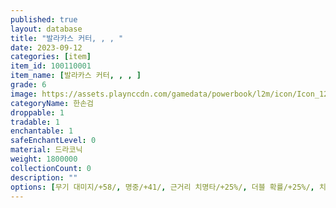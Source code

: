 ```yaml
---
published: true
layout: database
title: "발라카스 커터, , , "
date: 2023-09-12
categories: [item]
item_id: 100110001
item_name: [발라카스 커터, , , ]
grade: 6
image: https://assets.playnccdn.com/gamedata/powerbook/l2m/icon/Icon_128/Item/Icon_WP_Sword_G1_001.png
categoryName: 한손검
droppable: 1
tradable: 1
enchantable: 1
safeEnchantLevel: 0
material: 드라코닉
weight: 1800000
collectionCount: 0
description: ""
options: [무기 대미지/+58/, 명중/+41/, 근거리 치명타/+25%/, 더블 확률/+25%/, 치명타 시 추가 대미지/+10/, 트리플 확률/+30%/, 추가 대미지/+30/, 스턴 적중/+15%/, 스킬 대미지 증폭/+45%/, 헤이트 적중/+10%/, 무기 대미지 증폭/+30%/, 손상 방지//, 레전더리 포스//공격 적중 시 확률적으로 대상의 방어력과 스턴 내성을 감소시킵니다., 아케인 브레이크/10%/[아케인 브레이크] 공격 적중 시 일정 확률로 아케인 실드 계열 효과 제거&#44; 효과가 제거된 대상은 일정 시간 동안 아케인 실드 계열 효과 사용 불가, 프레이 브레이크/10%/공격 적중 시 확률적으로 프레이 상태를 제거합니다.]
---
```

